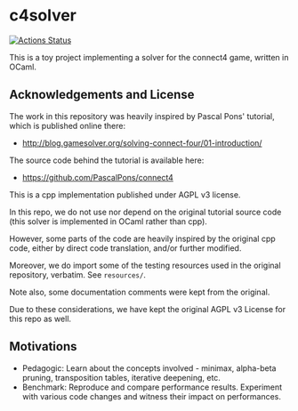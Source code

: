 # c4solver

[![Actions Status](https://github.com/mbarbin/c4solver/workflows/CI/badge.svg)](https://github.com/mbarbin/c4solver/actions)

This is a toy project implementing a solver for the connect4 game,
written in OCaml.

## Acknowledgements and License

The work in this repository was heavily inspired by Pascal Pons'
tutorial, which is published online there:

- http://blog.gamesolver.org/solving-connect-four/01-introduction/

The source code behind the tutorial is available here:

- https://github.com/PascalPons/connect4

This is a cpp implementation published under AGPL v3 license.

In this repo, we do not use nor depend on the original tutorial source
code (this solver is implemented in OCaml rather than cpp).

However, some parts of the code are heavily inspired by the original
cpp code, either by direct code translation, and/or further modified.

Moreover, we do import some of the testing resources used in the
original repository, verbatim. See `resources/`.

Note also, some documentation comments were kept from the original.

Due to these considerations, we have kept the original AGPL v3 License
for this repo as well.

## Motivations

- Pedagogic: Learn about the concepts involved - minimax, alpha-beta
  pruning, transposition tables, iterative deepening, etc.
- Benchmark: Reproduce and compare performance results. Experiment
  with various code changes and witness their impact on performances.
